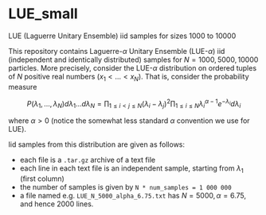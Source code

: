 # LUE_small

LUE (Laguerre Unitary Ensemble) iid samples for sizes 1000 to 10000

This repository contains Laguerre-$\alpha$ Unitary Ensemble (LUE-$\alpha$) iid (independent and identically distributed) samples for $N=1000, 5000, 10000$ particles. More precisely, consider the LUE-$\alpha$ distribution on ordered tuples of $N$ positive real numbers $(x_1 < \dots < x_N)$. That is, consider the probability measure

$$P(\lambda_1, \dots, \lambda_N)d \lambda_1 \dots d \lambda_N = \prod_{1 \leq i < j \leq N} (\lambda_i - \lambda_j)^2 \prod_{1 \leq i \leq N} \lambda_i^{\alpha-1} e^{-\lambda_i} d \lambda_i$$

where $\alpha > 0$ (notice the somewhat less standard $\alpha$ convention we use for LUE).

Iid samples from this distribution are given as follows:
- each file is a ```.tar.gz``` archive of a text file
- each line in each text file is an independent sample, starting from $\lambda_1$ (first column)
- the number of samples is given by ```N * num_samples = 1 000 000```
- a file named e.g. ```LUE_N_5000_alpha_6.75.txt``` has $N=5000, \alpha = 6.75$, and hence 2000 lines.
